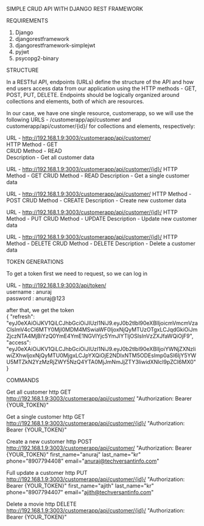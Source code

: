 SIMPLE CRUD API WITH DJANGO REST FRAMEWORK

REQUIREMENTS
1.  Django
2.  djangorestframework
3.  djangorestframework-simplejwt
4.  pyjwt
5.  psycopg2-binary


STRUCTURE

In a RESTful API, endpoints (URLs) define the structure of the API and how end users access data from our application using the HTTP methods - GET, POST, PUT, DELETE. Endpoints should be logically organized around collections and elements, both of which are resources.

In our case, we have one single resource, customerapp, so we will use the following URLS - /customerapp/api/customer and customerapp/api/customer/{id}/ for collections and elements, respectively:

URL -   http://192.168.1.9:3003/customerapp/api/customer/
<br>HTTP Method -   GET
<br>CRUD Method -   READ
<br>Description -   Get all customer data

URL -   http://192.168.1.9:3003/customerapp/api/customer/{id}/
HTTP Method -   GET
CRUD Method -   READ
Description -   Get a single customer data

URL -   http://192.168.1.9:3003/customerapp/api/customer/
HTTP Method -   POST
CRUD Method -   CREATE
Description -   Create new customer data

URL -   http://192.168.1.9:3003/customerapp/api/customer/{id}/
HTTP Method -   PUT
CRUD Method -   UPDATE
Description -   Update new customer data

URL -   http://192.168.1.9:3003/customerapp/api/customer/{id}/
HTTP Method -   DELETE
CRUD Method -   DELETE
Description -   Delete a customer data


TOKEN GENERATIONS

To get a token first we need to request, so we can log in

URL - http://192.168.1.9:3003/api/token/
<br>username : anuraj
<br>password : anuraj@123

after that, we get the token
<br>
{
    "refresh": "eyJ0eXAiOiJKV1QiLCJhbGciOiJIUzI1NiJ9.eyJ0b2tlbl90eXBlIjoicmVmcmVzaCIsImV4cCI6MTY0MjI0MDM4MSwiaWF0IjoxNjQyMTUzOTgxLCJqdGkiOiJmZjczNTA4MjBiYzQ0YmE4YmE1NGVlYjc5YmJlYTljOSIsInVzZXJfaWQiOjF9",
    "access": "eyJ0eXAiOiJKV1QiLCJhbGciOiJIUzI1NiJ9.eyJ0b2tlbl90eXBlIjoiYWNjZXNzIiwiZXhwIjoxNjQyMTU0MjgxLCJpYXQiOjE2NDIxNTM5ODEsImp0aSI6IjY5YWU5MTZkN2YzMzRjZWY5NzQ4YTA0MjJmNmJjZTY3IiwidXNlcl9pZCI6MX0"
}

COMMANDS

Get all customer
http GET http://192.168.1.9:3003/customerapp/api/customer/ "Authorization: Bearer {YOUR_TOKEN}"

Get a single customer
http GET http://192.168.1.9:3003/customerapp/api/customer/{id}/ "Authorization: Bearer {YOUR_TOKEN}"

Create a new customer
http POST http://192.168.1.9:3003/customerapp/api/customer/ "Authorization: Bearer {YOUR_TOKEN}" first_name="anuraj" last_name="kr" phone="8907794408" email="anuraj@techversantinfo.com" 

Full update a customer
http PUT http://192.168.1.9:3003/customerapp/api/customer/{id}/ "Authorization: Bearer {YOUR_TOKEN}" first_name="ajith" last_name="kr" phone="8907794407" email="ajith@techversantinfo.com" 

Delete a movie
http DELETE http://192.168.1.9:3003/customerapp/api/customer/{id}/ "Authorization: Bearer {YOUR_TOKEN}"
